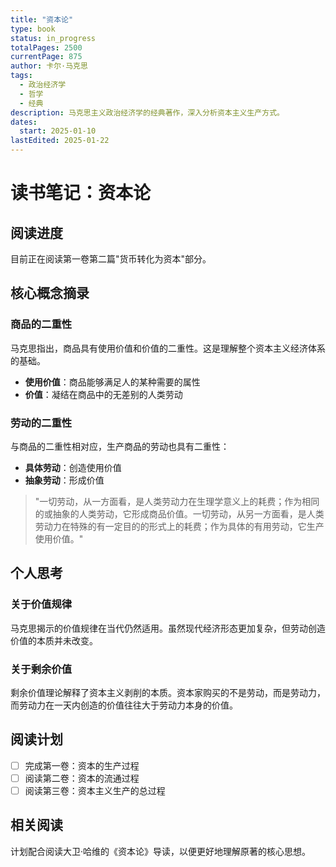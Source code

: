 ```yaml
---
title: "资本论"
type: book
status: in_progress
totalPages: 2500
currentPage: 875
author: 卡尔·马克思
tags:
  - 政治经济学
  - 哲学
  - 经典
description: 马克思主义政治经济学的经典著作，深入分析资本主义生产方式。
dates:
  start: 2025-01-10
lastEdited: 2025-01-22
---
```


# 读书笔记：资本论

## 阅读进度

目前正在阅读第一卷第二篇"货币转化为资本"部分。

## 核心概念摘录

### 商品的二重性

马克思指出，商品具有使用价值和价值的二重性。这是理解整个资本主义经济体系的基础。

- **使用价值**：商品能够满足人的某种需要的属性
- **价值**：凝结在商品中的无差别的人类劳动

### 劳动的二重性

与商品的二重性相对应，生产商品的劳动也具有二重性：

- **具体劳动**：创造使用价值
- **抽象劳动**：形成价值

> "一切劳动，从一方面看，是人类劳动力在生理学意义上的耗费；作为相同的或抽象的人类劳动，它形成商品价值。一切劳动，从另一方面看，是人类劳动力在特殊的有一定目的的形式上的耗费；作为具体的有用劳动，它生产使用价值。"

## 个人思考

### 关于价值规律

马克思揭示的价值规律在当代仍然适用。虽然现代经济形态更加复杂，但劳动创造价值的本质并未改变。

### 关于剩余价值

剩余价值理论解释了资本主义剥削的本质。资本家购买的不是劳动，而是劳动力，而劳动力在一天内创造的价值往往大于劳动力本身的价值。

## 阅读计划

- [ ] 完成第一卷：资本的生产过程
- [ ] 阅读第二卷：资本的流通过程
- [ ] 阅读第三卷：资本主义生产的总过程

## 相关阅读

计划配合阅读大卫·哈维的《资本论》导读，以便更好地理解原著的核心思想。
